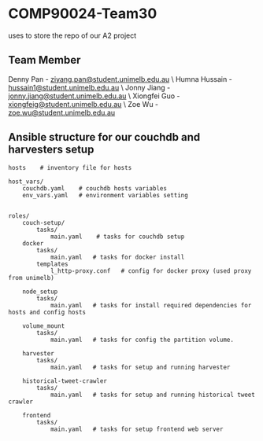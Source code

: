 # COMP90024-Team30
uses to store the repo of our A2 project

## Team Member
Denny Pan - ziyang.pan@student.unimelb.edu.au \\
Humna Hussain - hussain1@student.unimelb.edu.au \\
Jonny Jiang - jonny.jiang@student.unimelb.edu.au \\
Xiongfei Guo  - xiongfeig@student.unimelb.edu.au \\
Zoe Wu -   zoe.wu@student.unimelb.edu.au



## Ansible structure for our couchdb and harvesters setup
```
hosts    # inventory file for hosts

host_vars/
    couchdb.yaml    # couchdb hosts variables
    env_vars.yaml   # environment variables setting


roles/
    couch-setup/
        tasks/
            main.yaml    # tasks for couchdb setup
    docker
        tasks/
            main.yaml   # tasks for docker install
        templates
            l_http-proxy.conf   # config for docker proxy (used proxy from unimelb)
        
    node_setup
        tasks/
            main.yaml   # tasks for install required dependencies for hosts and config hosts
    
    volume_mount
        tasks/
            main.yaml   # tasks for config the partition volume.

    harvester  
        tasks/
            main.yaml   # tasks for setup and running harvester
            
    historical-tweet-crawler
        tasks/
            main.yaml   # tasks for setup and running historical tweet crawler
    
    frontend
        tasks/
            main.yaml   # tasks for setup frontend web server
            
            
```
